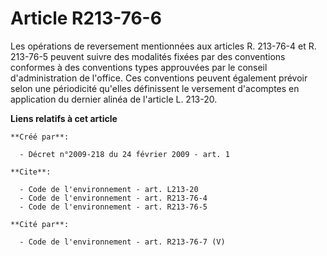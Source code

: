 # Article R213-76-6

Les opérations de reversement mentionnées aux articles R. 213-76-4 et R. 213-76-5 peuvent suivre des modalités fixées par des
conventions conformes à des conventions types approuvées par le conseil d'administration de l'office. Ces conventions peuvent
également prévoir selon une périodicité qu'elles définissent le versement d'acomptes en application du dernier alinéa de
l'article L. 213-20.

**Liens relatifs à cet article**

	**Créé par**:

	  - Décret n°2009-218 du 24 février 2009 - art. 1

	**Cite**:

	  - Code de l'environnement - art. L213-20
	  - Code de l'environnement - art. R213-76-4
	  - Code de l'environnement - art. R213-76-5

	**Cité par**:

	  - Code de l'environnement - art. R213-76-7 (V)
